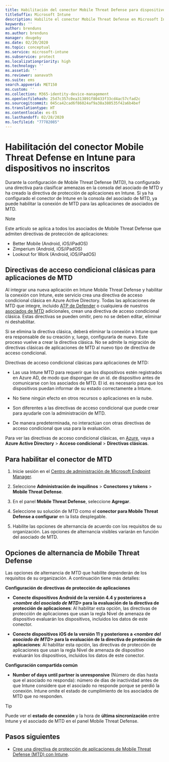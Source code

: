 ```yaml
---
title: Habilitación del conector Mobile Threat Defense para dispositivos no inscritos
titleSuffix: Microsoft Intune
description: Habilite el conector Mobile Threat Defense en Microsoft Intune para dispositivos no inscritos.
keywords: ''
author: brenduns
ms.author: brenduns
manager: dougeby
ms.date: 02/20/2020
ms.topic: conceptual
ms.service: microsoft-intune
ms.subservice: protect
ms.localizationpriority: high
ms.technology: ''
ms.assetid: ''
ms.reviewer: aanavath
ms.suite: ems
search.appverid: MET150
ms.custom: ''
ms.collection: M365-identity-device-management
ms.openlocfilehash: 25d7c357c0ea313891f80433f33cd4ac57cfad2c
ms.sourcegitcommit: 045ca42cad6f86024af9a38a380535f42a6b4bef
ms.translationtype: HT
ms.contentlocale: es-ES
ms.lasthandoff: 02/28/2020
ms.locfileid: "77782085"
---
```

# <a name="enable-the-mobile-threat-defense-connector-in-intune-for-unenrolled-devices"></a>Habilitación del conector Mobile Threat Defense en Intune para dispositivos no inscritos

Durante la configuración de Mobile Threat Defense (MTD), ha configurado una directiva para clasificar amenazas en la consola del asociado de MTD y ha creado la directiva de protección de aplicaciones en Intune. Si ya ha configurado el conector de Intune en la consola del asociado de MTD, ya puede habilitar la conexión de MTD para las aplicaciones de asociados de MTD.

> [!NOTE]
> Este artículo se aplica a todos los asociados de Mobile Threat Defense que admiten directivas de protección de aplicaciones:
>
> - Better Mobile (Android, iOS/iPadOS)
> - Zimperium (Android, iOS/iPadOS)
> - Lookout for Work (Android, iOS/iPadOS)

## <a name="classic-conditional-access-policies-for-mtd-apps"></a>Directivas de acceso condicional clásicas para aplicaciones de MTD

Al integrar una nueva aplicación en Intune Mobile Threat Defense y habilitar la conexión con Intune, este servicio crea una directiva de acceso condicional clásica en Azure Active Directory. Todas las aplicaciones de MTD que integre, incluido [ATP de Defender](advanced-threat-protection.md) o cualquiera de nuestros [asociados de MTD](mobile-threat-defense.md#mobile-threat-defense-partners) adicionales, crean una directiva de acceso condicional clásica. Estas directivas se pueden omitir, pero no se deben editar, eliminar ni deshabilitar.

Si se elimina la directiva clásica, deberá eliminar la conexión a Intune que era responsable de su creación y, luego, configurarla de nuevo. Este proceso vuelve a crear la directiva clásica. No se admite la migración de directivas clásicas de aplicaciones de MTD al nuevo tipo de directiva de acceso condicional.

Directivas de acceso condicional clásicas para aplicaciones de MTD:

- Las usa Intune MTD para requerir que los dispositivos estén registrados en Azure AD, de modo que dispongan de un id. de dispositivo antes de comunicarse con los asociados de MTD. El id. es necesario para que los dispositivos puedan informar de su estado correctamente a Intune.

- No tiene ningún efecto en otros recursos o aplicaciones en la nube.

- Son diferentes a las directivas de acceso condicional que puede crear para ayudarle con la administración de MTD.

- De manera predeterminada, no interactúan con otras directivas de acceso condicional que usa para la evaluación.

Para ver las directivas de acceso condicional clásicas, en [Azure](https://portal.azure.com/#home), vaya a **Azure Active Directory** > **Acceso condicional** > **Directivas clásicas**.

## <a name="to-enable-the-mtd-connector"></a>Para habilitar el conector de MTD

1. Inicie sesión en el [Centro de administración de Microsoft Endpoint Manager](https://go.microsoft.com/fwlink/?linkid=2109431).

2. Seleccione **Administración de inquilinos** > **Conectores y tokens** > **Mobile Threat Defense**.

3. En el panel **Mobile Threat Defense**, seleccione **Agregar**.

4. Seleccione su solución de MTD como el **conector para Mobile Threat Defense a configurar** en la lista desplegable.

    <!-- ![MTD setup in Intune](PLACEHOLDER, need a new screenshot of this page) -->

5. Habilite las opciones de alternancia de acuerdo con los requisitos de su organización. Las opciones de alternancia visibles variarán en función del asociado de MTD.

## <a name="mobile-threat-defense-toggle-options"></a>Opciones de alternancia de Mobile Threat Defense

Las opciones de alternancia de MTD que habilite dependerán de los requisitos de su organización. A continuación tiene más detalles:

**Configuración de directivas de protección de aplicaciones**

- **Conecte dispositivos Android de la versión 4.4 y posteriores a *\<nombre del asociado de MTD>* para la evaluación de la directiva de protección de aplicaciones**: Al habilitar esta opción, las directivas de protección de aplicaciones que usan la regla Nivel de amenaza de dispositivo evaluarán los dispositivos, incluidos los datos de este conector.

- **Conecte dispositivos iOS de la versión 11 y posteriores a *\<nombre del asociado de MTD>* para la evaluación de la directiva de protección de aplicaciones**: Al habilitar esta opción, las directivas de protección de aplicaciones que usan la regla Nivel de amenaza de dispositivo evaluarán los dispositivos, incluidos los datos de este conector.

**Configuración compartida común**

- **Number of days until partner is unresponsive** (Número de días hasta que el asociado no responda): número de días de inactividad antes de que Intune considere que el asociado no responde porque se perdió la conexión. Intune omite el estado de cumplimiento de los asociados de MTD que no responden.

> [!TIP]
> Puede ver el **estado de conexión** y la hora de **última sincronización** entre Intune y el asociado de MTD en el panel Mobile Threat Defense.

## <a name="next-steps"></a>Pasos siguientes

- [Cree una directiva de protección de aplicaciones de Mobile Threat Defense (MTD) con Intune](~/protect/mtd-app-protection-policy.md).
